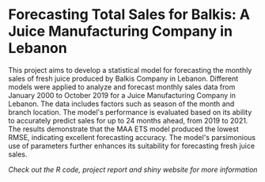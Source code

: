 # Forecasting Total Sales for Balkis: A Juice Manufacturing Company in Lebanon

This project aims to develop a statistical model for forecasting the monthly sales of fresh juice produced by Balkis Company in Lebanon. Different models were applied to analyze and forecast monthly sales data from January 2000 to October 2019 for a Juice Manufacturing Company in Lebanon. The data includes factors such as season of the month and branch location. The model's performance is evaluated based on its ability to accurately predict sales for up to 24 months ahead, from 2019 to 2021. The results demonstrate that the MAA ETS model produced the lowest RMSE, indicating excellent forecasting accuracy. The model's parsimonious use of parameters further enhances its suitability for forecasting fresh juice sales.

_Check out the R code, project report and shiny website for more information_
